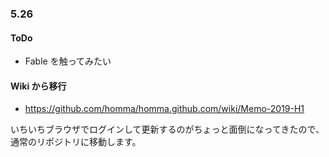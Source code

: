 
### 5.26

#### ToDo
- Fable を触ってみたい

#### Wiki から移行
- https://github.com/homma/homma.github.com/wiki/Memo-2019-H1

いちいちブラウザでログインして更新するのがちょっと面倒になってきたので、通常のリポジトリに移動します。

